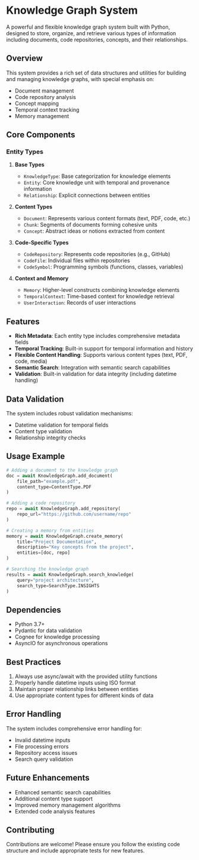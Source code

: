 # Knowledge Graph System

A powerful and flexible knowledge graph system built with Python, designed to store, organize, and retrieve various types of information including documents, code repositories, concepts, and their relationships.

## Overview

This system provides a rich set of data structures and utilities for building and managing knowledge graphs, with special emphasis on:
- Document management
- Code repository analysis
- Concept mapping
- Temporal context tracking
- Memory management

## Core Components

### Entity Types

1. **Base Types**
   - `KnowledgeType`: Base categorization for knowledge elements
   - `Entity`: Core knowledge unit with temporal and provenance information
   - `Relationship`: Explicit connections between entities

2. **Content Types**
   - `Document`: Represents various content formats (text, PDF, code, etc.)
   - `Chunk`: Segments of documents forming cohesive units
   - `Concept`: Abstract ideas or notions extracted from content

3. **Code-Specific Types**
   - `CodeRepository`: Represents code repositories (e.g., GitHub)
   - `CodeFile`: Individual files within repositories
   - `CodeSymbol`: Programming symbols (functions, classes, variables)

4. **Context and Memory**
   - `Memory`: Higher-level constructs combining knowledge elements
   - `TemporalContext`: Time-based context for knowledge retrieval
   - `UserInteraction`: Records of user interactions

## Features

- **Rich Metadata**: Each entity type includes comprehensive metadata fields
- **Temporal Tracking**: Built-in support for temporal information and history
- **Flexible Content Handling**: Supports various content types (text, PDF, code, media)
- **Semantic Search**: Integration with semantic search capabilities
- **Validation**: Built-in validation for data integrity (including datetime handling)

## Data Validation

The system includes robust validation mechanisms:
- Datetime validation for temporal fields
- Content type validation
- Relationship integrity checks

## Usage Example

```python
# Adding a document to the knowledge graph
doc = await KnowledgeGraph.add_document(
    file_path="example.pdf",
    content_type=ContentType.PDF
)

# Adding a code repository
repo = await KnowledgeGraph.add_repository(
    repo_url="https://github.com/username/repo"
)

# Creating a memory from entities
memory = await KnowledgeGraph.create_memory(
    title="Project Documentation",
    description="Key concepts from the project",
    entities=[doc, repo]
)

# Searching the knowledge graph
results = await KnowledgeGraph.search_knowledge(
    query="project architecture",
    search_type=SearchType.INSIGHTS
)
```

## Dependencies

- Python 3.7+
- Pydantic for data validation
- Cognee for knowledge processing
- AsyncIO for asynchronous operations

## Best Practices

1. Always use async/await with the provided utility functions
2. Properly handle datetime inputs using ISO format
3. Maintain proper relationship links between entities
4. Use appropriate content types for different kinds of data

## Error Handling

The system includes comprehensive error handling for:
- Invalid datetime inputs
- File processing errors
- Repository access issues
- Search query validation

## Future Enhancements

- Enhanced semantic search capabilities
- Additional content type support
- Improved memory management algorithms
- Extended code analysis features

## Contributing

Contributions are welcome! Please ensure you follow the existing code structure and include appropriate tests for new features. 